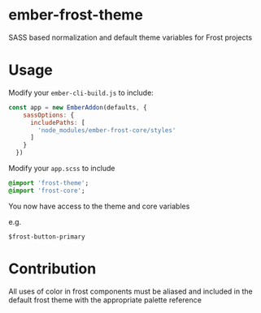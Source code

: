 # ember-frost-theme

SASS based normalization and default theme variables for Frost projects

# Usage


Modify your `ember-cli-build.js` to include:


```javascript
const app = new EmberAddon(defaults, {
    sassOptions: {
      includePaths: [
        'node_modules/ember-frost-core/styles'
      ]
    }
  })
```

Modify your `app.scss` to include


```sass
@import 'frost-theme';
@import 'frost-core';
```

You now have access to the theme and core variables

e.g.

`$frost-button-primary`

# Contribution

All uses of color in frost components must be aliased and included in the default frost theme with the appropriate palette reference
